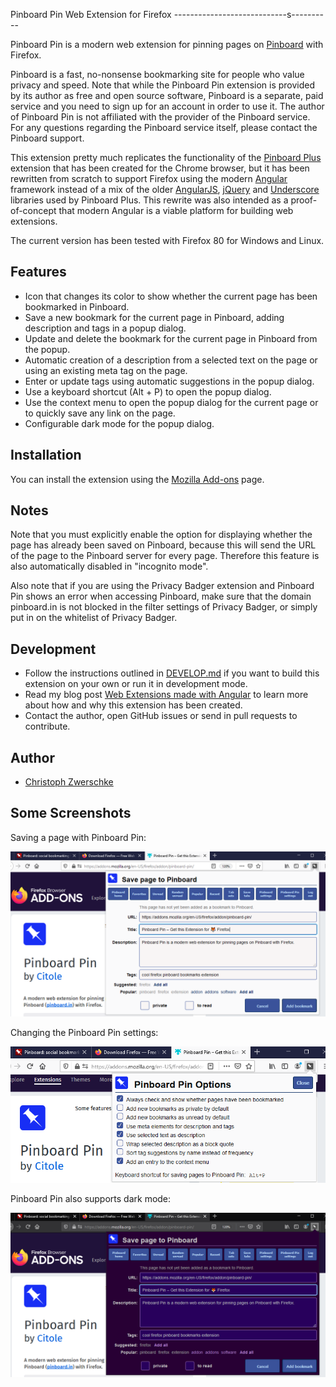 Pinboard Pin Web Extension for Firefox
----------------------------s----------

Pinboard Pin is a modern web extension for pinning pages on [Pinboard](https://pinboard.in) with Firefox.

Pinboard is a fast, no-nonsense bookmarking site for people who value privacy and speed. Note that while the Pinboard Pin extension is provided by its author as free and open source software, Pinboard is a separate, paid service and you need to sign up for an account in order to use it. The author of Pinboard Pin is not affiliated with the provider of the Pinboard service. For any questions regarding the Pinboard service itself, please contact the Pinboard support.

This extension pretty much replicates the functionality of the [Pinboard Plus](https://github.com/clvrobj/Pinboard-Plus) extension that has been created for the Chrome browser, but it has been rewritten from scratch to support Firefox using the modern [Angular](https://angular.io/) framework instead of a mix of the older [AngularJS](https://angularjs.org/), [jQuery](https://jquery.com/) and [Underscore](http://underscorejs.org/) libraries used by Pinboard Plus. This rewrite was also intended as a proof-of-concept that modern Angular is a viable platform for building web extensions.

The current version has been tested with Firefox 80 for Windows and Linux.

Features
--------

* Icon that changes its color to show whether the current page has been bookmarked in Pinboard.
* Save a new bookmark for the current page in Pinboard, adding description and tags in a popup dialog.
* Update and delete the bookmark for the current page in Pinboard from the popup.
* Automatic creation of a description from a selected text on the page or using an existing meta tag on the page.
* Enter or update tags using automatic suggestions in the popup dialog.
* Use a keyboard shortcut (Alt + P) to open the popup dialog.
* Use the context menu to open the popup dialog for the current page or to quickly save any link on the page.
* Configurable dark mode for the popup dialog.

Installation
------------

You can install the extension using the [Mozilla Add-ons](https://addons.mozilla.org/de/firefox/addon/pinboard-pin/) page.

Notes
-----

Note that you must explicitly enable the option for displaying whether the page has already been saved on Pinboard, because this will send the URL of the page to the Pinboard server for every page. Therefore this feature is also automatically disabled in "incognito mode".

Also note that if you are using the Privacy Badger extension and Pinboard Pin shows an error when accessing Pinboard, make sure that the domain pinboard.in is not blocked in the filter settings of Privacy Badger, or simply put in on the whitelist of Privacy Badger.

Development
-----------

* Follow the instructions outlined in [DEVELOP.md](https://github.com/cito/Pinboard-Pin/blob/master/DEVELOP.md) if you want to build this extension on your own or run it in development mode.
* Read my blog post [Web Extensions made with Angular](https://cito.github.io/blog/web-ext-with-angular/) to learn more about how and why this extension has been created.
* Contact the author, open GitHub issues or send in pull requests to contribute.

Author
------

* [Christoph Zwerschke](https://github.com/cito)

Some Screenshots
----------------

Saving a page with Pinboard Pin:

![Saving a page - light mode](screenshots/pinboard-pin-light.png?raw=true)

Changing the Pinboard Pin settings:

![Settings - light mode](screenshots/pinboard-pin-settings.png?raw=true)

Pinboard Pin also supports dark mode:

![Saving a page - dark mode](screenshots/pinboard-pin-dark.png?raw=true)

